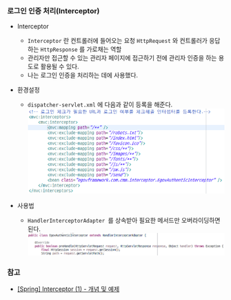 ### 로그인 인증 처리(Interceptor)

* Interceptor
  * `Interceptor` 란 컨트롤러에 들어오는 요청 `HttpRequest` 와 컨트롤러가 응답하는 `HttpResponse` 를 가로채는 역할
  * 관리자만 접근할 수 있는 관리자 페이지에 접근하기 전에 관리자 인증을 하는 용도로 활용될 수 있다.
  * 나는 로그인 인증을 처리하는 데에 사용했다.
  

* 환경설정
  * `dispatcher-servlet.xml` 에 다음과 같이 등록을 해준다.
     ![img.png](사진파일/img.png)
    

* 사용법
  * `HandlerInterceptorAdapter `를 상속받아 필요한 메서드만 오버라이딩하면 된다.
  ![img_1.png](사진파일/img_1.png)
    

### 참고
* [[Spring] Interceptor (1) - 개념 및 예제](https://victorydntmd.tistory.com/176)
